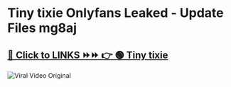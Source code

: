 
 # Tiny tixie Onlyfans Leaked - Update Files mg8aj

## <h2><a href="https://clipsfans.com/Tiny_tixie&ref=git">🔗 Click to LINKS ⏩⏩ 👉 🟢 Tiny tixie </a></h2>

<a href="https://clipsfans.com/Tiny_tixie&ref=git" rel="nofollow" data-target="animated-image.originalLink"><img src="https://i.ibb.co.com/xMMVF88/686577567.gif" alt="Viral Video Original" style="max-width: 100%; display: inline-block;" data-target="animated-image.originalImage"></a>

